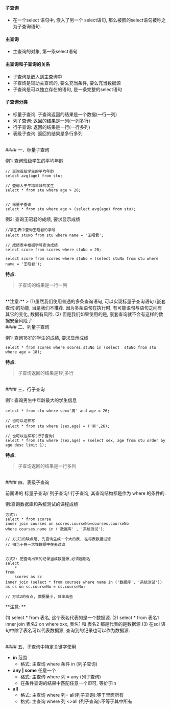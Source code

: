 #### 子查询

- 在一个select 语句中, 嵌入了另一个 select语句, 那么被嵌的select语句被称之为子查询语句.

#### 主查询
- 主查询的对象, 第一条select语句

#### 主查询和子查询的关系
- 子查询是嵌入到主查询中
- 子查询是辅助主查询的, 要么充当条件, 要么充当数据源
- 子查询是可以独立存在的语句, 是一条完整的select语句

#### 子查询分类
- 标量子查询: 子查询返回的结果是一个数据(一行一列)
- 列子查询: 返回的结果是一列(一列多行)
- 行子查询: 返回的结果是一行(一行多列)
- 表级子查询: 返回的结果是多行多列


<br>
#### 一、标量子查询

例1: 查询班级学生的平均年龄
```
// 查询班级学生的平均年龄
select avg(age) from stu;

// 查询大于平均年龄的学生
select * from stu where age > 20;


// 标量子查询
select * from stu where age > (select avg(age) from stu);
```

例2: 查询王昭君的成绩, 要求显示成绩
```
//学生表中查询王昭君的学号
select stuNo from stu where name = '王昭君';

// 成绩表中根据学号查询成绩
select score from scores where stuNo = 20;

select score from scores where stuNo = (select stuNo from stu where name = '王昭君');
```

**特点:**
> 子查询的结果是一行一列

<br>
**注意:**
> 
(1)虽然我们使用普通的多条查询语句, 可以实现标量子查询语句 (嵌套查询)的功能, 当是我们不推荐. 因为多条语句在执行时, 有可能语句与语句之间有其它的变化, 数据有风险. 
(2)  但是我们如果使用的是, 嵌套查询就不会有这样的数据安全风险了.




<br>
#### 二、列量子查询

例1: 查询18岁的学生的成绩, 要求显示成绩
```
select * from scores where scores.stuNo in (select  stuNo from stu where age = 18);
```
**特点:**
> 子查询返回的结果是1列多行




<br>
#### 三、行子查询

例1: 查询男生中年龄最大的学生信息
```
select * from stu where sex='男' and age = 26;

// 也可以这样写
select * from stu where (sex,age) = ('男',26);

// 也可以这样写(行子查询)
select * from stu where (sex,age) = (select sex, age from stu order by age desc limit 1);
``` 


**特点:**
> 子查询返回的结果是一行多列







<br>
#### 四、表级子查询

前面讲的 标量子查询/ 列子查询/ 行子查询, 其查询结构都是作为 where 的条件的.



例:查询数据库和系统测试的课程成绩
```
方式1: 
select * from scorse
inner join courses on scores.courseNo=courses.courseNo
where courses.name in ('数据库' , '系统测试');

// 方式1的缺点是, 先查询生成一个大的表, 在将表数据过滤
// 相当于在一大堆数据中在去过滤


方式2: 把查询出来的记录当成数据源,必须起别名
select
    * 
from
    scores as sc
inner join (select * from courses where name in ('数据库', '系统测试')) as cs on sc.courseNo = cs.courseNo;

// 方式2的有点, 数据量小, 效率高些
```



**注意: **
> 
(1) select * from 表名, 这个表名代表的是一个数据源.
(2) select * from 表名1 inner join 表名2 on where xxx,  表名1 和 表名2 都是代表的是数据源
(3) 在sql 语句中除了表名可以代表数据源, 查询到的记录也可以作为数据源.



<br>
#### 五、子查询中特定关键字使用

 
- **in** 范围
    - 格式: 主查询 where 条件 in (列子查询)
- **any | some** 任意一个
    - 格式: 主查询 where 列 = any (列子查询)
    - 在条件查询的结果中匹配任意一个即可, 等价于in
- **all**
    - 格式: 主查询 where 列= all(列子查询):等于里面所有
    - 格式: 主查询 where 列 <>all (列子查询):不等于其中所有
    













